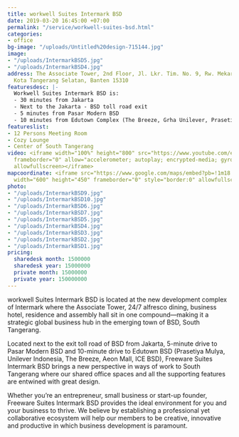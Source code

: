 ```yaml
---
title: workwell Suites Intermark BSD
date: 2019-03-20 16:45:00 +07:00
permalink: "/service/workwell-suites-bsd.html"
categories:
- office
bg-image: "/uploads/Untitled%20design-715144.jpg"
image:
- "/uploads/IntermarkBSD5.jpg"
- "/uploads/IntermarkBSD4.jpg"
address: The Associate Tower, 2nd Floor, Jl. Lkr. Tim. No. 9, Rw. Mekar Jaya, Serpong,
  Kota Tangerang Selatan, Banten 15310
featuresdesc: |-
  Workwell Suites Intermark BSD is:
  - 30 minutes from Jakarta
  - Next to the Jakarta - BSD toll road exit
  - 5 minutes from Pasar Modern BSD
  - 10 minutes from Edutown Complex (The Breeze, Grha Unilever, Prasetiya Mulya University, AEON Mall, Apple iOS Developer Academy)
featureslist:
- 12 Persons Meeting Room
- Cozy Lounge
- Center of South Tangerang
video: <iframe width="100%" height="800" src="https://www.youtube.com/embed/MqvdZ7Fo_8Y"
  frameborder="0" allow="accelerometer; autoplay; encrypted-media; gyroscope; picture-in-picture"
  allowfullscreen></iframe>
mapcoordinate: <iframe src="https://www.google.com/maps/embed?pb=!1m18!1m12!1m3!1d3965.6504247337894!2d106.68699341422706!3d-6.309572813502126!2m3!1f0!2f0!3f0!3m2!1i1024!2i768!4f13.1!3m3!1m2!1s0x2e69e5025350ed8d%3A0x313cbe2f5e991652!2sFreeware+%2F+workwell+Suites+Intermark+BSD+2+Coworking+Space+%26+Serviced+Office+(wellspaces)!5e0!3m2!1sen!2sid!4v1561524215906!5m2!1sen!2sid"
  width="600" height="450" frameborder="0" style="border:0" allowfullscreen></iframe>
photo:
- "/uploads/IntermarkBSD9.jpg"
- "/uploads/IntermarkBSD10.jpg"
- "/uploads/IntermarkBSD6.jpg"
- "/uploads/IntermarkBSD7.jpg"
- "/uploads/IntermarkBSD5.jpg"
- "/uploads/IntermarkBSD4.jpg"
- "/uploads/IntermarkBSD3.jpg"
- "/uploads/IntermarkBSD2.jpg"
- "/uploads/IntermarkBSD1.jpg"
pricing:
  sharedesk month: 1500000
  sharedesk year: 15000000
  private month: 15000000
  private year: 150000000
---
```


workwell Suites Intermark BSD is located at the new development complex of Intermark where the Associate Tower, 24/7 alfresco dining, business hotel, residence and assembly hall sit in one compound—making it a strategic global business hub in the emerging town of BSD, South Tangerang.

Located next to the exit toll road of BSD from Jakarta, 5-minute drive to Pasar Modern BSD and 10-minute drive to Edutown BSD (Prasetiya Mulya, Unilever Indonesia, The Breeze, Aeon Mall, ICE BSD), Freeware Suites Intermark BSD brings a new perspective in ways of work to South Tangerang where our shared office spaces and all the supporting features are entwined with great design.

Whether you’re an entrepreneur, small business or start-up founder, Freeware Suites Intermark BSD provides the ideal environment for you and your business to thrive. We believe by establishing a professional yet collaborative ecosystem will help our members to be creative, innovative and productive in which business development is paramount.